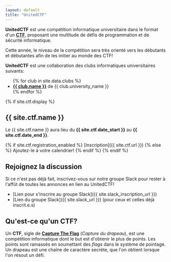 ```yaml
---
layout: default
title: "UnitedCTF"
---
```


**UnitedCTF** est une compétition informatique universitaire dans le format d'un **[CTF](#quest-ce-quun-ctf)**, proposant une multitude de défis de programmation et de sécurité informatique. 

Cette année, le niveau de la compétition sera très orienté vers les débutants et débutantes afin de les initier au monde des CTF!
 
**UnitedCTF** est une collaboration des clubs informatiques universitaires suivants:
<ul>  
  {% for club in site.data.clubs %}
  <li>
    <b><a href="{{ club.url }}">{{ club.name }}</a></b> de {{ club.university_name }}
  </li>
  {% endfor %}
</ul>

{% if site.ctf.display %}
## {{ site.ctf.name }}

Le {{ site.ctf.name }} aura lieu du <b>{{ site.ctf.date_start }}</b> au <b>{{ site.ctf.date_end }}</b>. 

{% if site.ctf.registration_enabled %}
 [Inscription]({{ site.ctf.url }})
{% else %}
Ajoutez-le à votre calendrier!
{% endif %}
{% endif %}

## Rejoignez la discussion

Si ce n'est pas déjà fait, inscrivez-vous sur notre groupe Slack pour rester à l'affût de toutes les annonces en lien au UnitedCTF!

- [Lien pour s'inscrire au groupe Slack]({{ site.slack_inscription_url }})
- [Lien du groupe Slack]({{ site.slack_url }}) (pour ceux et celles déjà inscrit.e.s)

## Qu'est-ce qu'un CTF?

Un **CTF**, sigle de **[Capture The Flag](https://fr.wikipedia.org/wiki/Capture_du_drapeau#En_s%C3%A9curit%C3%A9_de_l'information)** (_Capture du drapeau_), est une compétition informatique dont le but est d'obtenir le plus de points. Les points sont ramassés en soumettant des *flags* dans le système de pointage. Un drapeau est une chaîne de caractère secrète, que l'on obtient lorsque l'on résout un défi.

